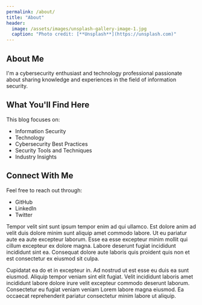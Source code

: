 ```yaml
---
permalink: /about/
title: "About"
header:
  image: /assets/images/unsplash-gallery-image-1.jpg
  caption: "Photo credit: [**Unsplash**](https://unsplash.com)"
---
```


## About Me

I'm a cybersecurity enthusiast and technology professional passionate about sharing knowledge and experiences in the field of information security.

## What You'll Find Here

This blog focuses on:
* Information Security
* Technology
* Cybersecurity Best Practices
* Security Tools and Techniques
* Industry Insights

## Connect With Me

Feel free to reach out through:
* GitHub
* LinkedIn
* Twitter

Tempor velit sint sunt ipsum tempor enim ad qui ullamco. Est dolore anim ad velit duis dolore minim sunt aliquip amet commodo labore. Ut eu pariatur aute ea aute excepteur laborum. Esse ea esse excepteur minim mollit qui cillum excepteur ex dolore magna. Labore deserunt fugiat incididunt incididunt sint ea. Consequat dolore aute laboris quis proident quis non et est consectetur ex eiusmod sit culpa.

Cupidatat ea do et in excepteur in. Ad nostrud ut est esse eu duis ea sunt eiusmod. Aliquip tempor veniam sint elit fugiat. Velit incididunt laboris amet incididunt labore dolore irure velit excepteur commodo deserunt laborum. Consectetur eu fugiat veniam veniam Lorem labore magna eiusmod. Ea occaecat reprehenderit pariatur consectetur minim labore ut aliquip.